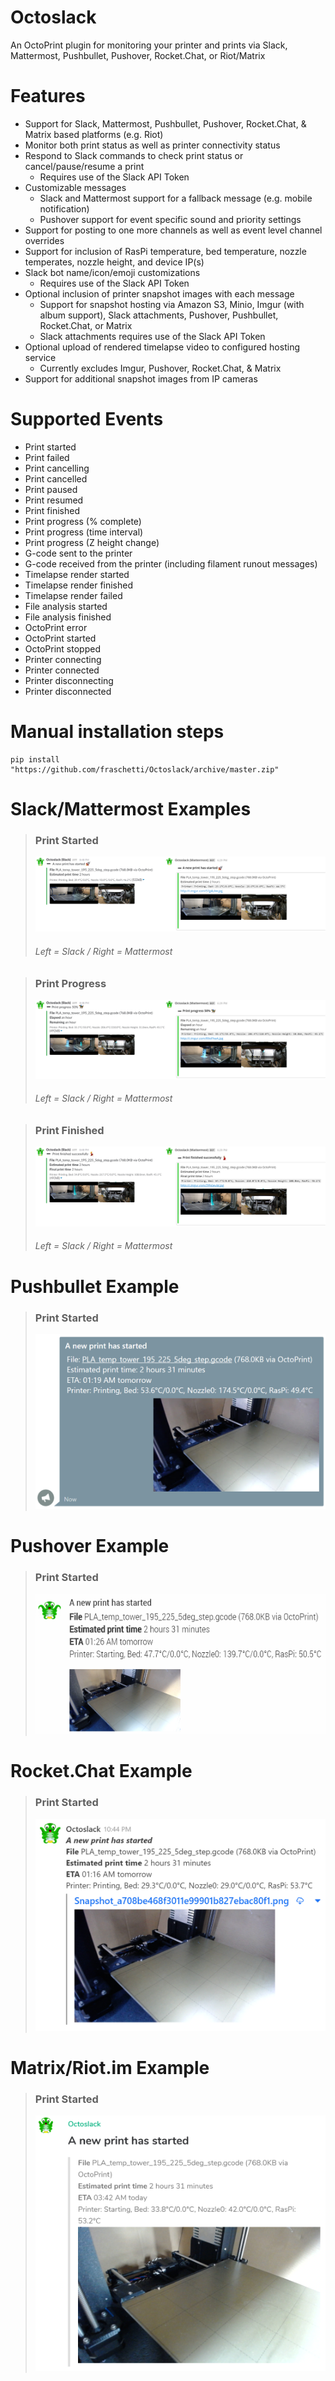 # Octoslack #
An OctoPrint plugin for monitoring your printer and prints via Slack, Mattermost, Pushbullet, Pushover, Rocket.Chat, or Riot/Matrix

# Features #
 - Support for Slack, Mattermost, Pushbullet, Pushover, Rocket.Chat, & Matrix based platforms (e.g. Riot)
 - Monitor both print status as well as printer connectivity status
 - Respond to Slack commands to check print status or cancel/pause/resume a print
     - Requires use of the Slack API Token
 - Customizable messages
     - Slack and Mattermost support for a fallback message (e.g. mobile notification)
     - Pushover support for event specific sound and priority settings
 - Support for posting to one more channels as well as event level channel overrides
 - Support for inclusion of RasPi temperature, bed temperature, nozzle temperates, nozzle height, and device IP(s)
 - Slack bot name/icon/emoji customizations
     - Requires use of the Slack API Token
 - Optional inclusion of printer snapshot images with each message
     - Support for snapshot hosting via Amazon S3, Minio, Imgur (with album support), Slack attachments, Pushover, Pushbullet, Rocket.Chat, or Matrix
     - Slack attachments requires use of the Slack API Token
 - Optional upload of rendered timelapse video to configured hosting service
     - Currently excludes Imgur, Pushover, Rocket.Chat, & Matrix
 - Support for additional snapshot images from IP cameras
 
 # Supported Events #
 - Print started
 - Print failed
 - Print cancelling
 - Print cancelled
 - Print paused
 - Print resumed
 - Print finished
 - Print progress (% complete)
 - Print progress (time interval)
 - Print progress (Z height change)
 - G-code sent to the printer
 - G-code received from the printer (including filament runout messages)
 - Timelapse render started
 - Timelapse render finished
 - Timelapse render failed
 - File analysis started
 - File analysis finished
 - OctoPrint error
 - OctoPrint started
 - OctoPrint stopped
 - Printer connecting
 - Printer connected
 - Printer disconnecting
 - Printer disconnected

# Manual installation steps #

    pip install "https://github.com/fraschetti/Octoslack/archive/master.zip"

# Slack/Mattermost Examples #

> ### Print Started ###
> ![Print started example](/screenshots/Octoslack-PrintStarted.png?raw=true)
> ###### Left = Slack  /  Right = Mattermost ######

> ### Print Progress ###
> ![Print progress example](/screenshots/Octoslack-PrintProgress.png?raw=true)
> ###### Left = Slack  /  Right = Mattermost ######

> ### Print Finished ###
> ![Print finished example](/screenshots/Octoslack-PrintFinished.png?raw=true)
> ###### Left = Slack  /  Right = Mattermost ######

# Pushbullet Example #

> ### Print Started ###
> ![Pushbullet - Print started example](/screenshots/Octoslack-Pushbullet-PrintStarted.png?raw=true)

# Pushover Example #

> ### Print Started ###
> ![Pushover - Print started example](/screenshots/Octoslack-Pushover-PrintStarted.png?raw=true)

# Rocket.Chat Example #

> ### Print Started ###
> ![Rocket.Chat - Print started example](/screenshots/Octoslack-RocketChat-PrintStarted.png?raw=true)


# Matrix/Riot.im Example #

> ### Print Started ###
> ![Matrix/Riot.im - Print started example](/screenshots/Octoslack-Matrix-PrintStarted.png?raw=true)

